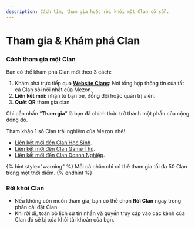 ```yaml
---
description: Cách tìm, tham gia hoặc rời khỏi một Clan có sẵn.
---
```


# Tham gia & Khám phá Clan

### Cách tham gia một Clan

Bạn có thể khám phá Clan mới theo 3 cách:

1. Khám phá trực tiếp qua [**Website Clans**](https://mezon.ai/clans/): Nơi tổng hợp thông tin của tất cả Clan sôi nổi nhất của Mezon.
2. **Liên kết mời:** nhận từ bạn bè, đồng đội hoặc quản trị viên.
3. **Quét QR** tham gia clan

Chỉ cần nhấn “**Tham gia**” là bạn đã chính thức trở thành một phần của cộng đồng đó.

Tham khảo 1 số Clan trải nghiệm của Mezon nhé!

* [Liên kết mời đến Clan Học Sinh](https://mezon.ai/invite/1971118566472159232).
* [Liên kết mời đến Clan Game Thủ](https://mezon.ai/invite/1971122683512885248).
* [Liên kết mời đến Clan Doanh Nghiệp](https://mezon.ai/invite/1971125963139846144).

{% hint style="warning" %}
Mỗi cá nhân chỉ có thể tham gia tối đa 50 Clan trong một thời điểm.
{% endhint %}

### **Rời khỏi Clan**

* Nếu không còn muốn tham gia, bạn có thể chọn **Rời Clan** ngay trong phần cài đặt Clan.
* Khi rời đi, toàn bộ lịch sử tin nhắn và quyền truy cập vào các kênh của Clan đó sẽ bị xóa khỏi tài khoản của bạn.
